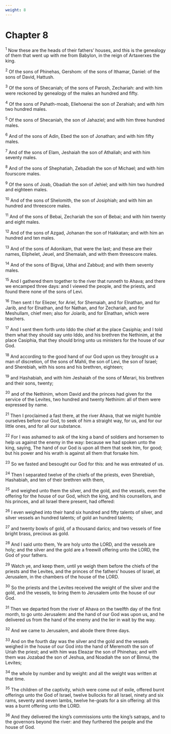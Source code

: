 ```yaml
---
weight: 8
---
```


# Chapter 8

<sup>1</sup> Now these are the heads of their fathers’ houses, and this is the genealogy of them that went up with me from Babylon, in the reign of Artaxerxes the king. 

<sup>2</sup> Of the sons of Phinehas, Gershom: of the sons of Ithamar, Daniel: of the sons of David, Hattush. 

<sup>3</sup> Of the sons of Shecaniah; of the sons of Parosh, Zechariah: and with him were reckoned by genealogy of the males an hundred and fifty. 

<sup>4</sup> Of the sons of Pahath-moab, Eliehoenai the son of Zerahiah; and with him two hundred males. 

<sup>5</sup> Of the sons of Shecaniah, the son of Jahaziel; and with him three hundred males. 

<sup>6</sup> And of the sons of Adin, Ebed the son of Jonathan; and with him fifty males. 

<sup>7</sup> And of the sons of Elam, Jeshaiah the son of Athaliah; and with him seventy males. 

<sup>8</sup> And of the sons of Shephatiah, Zebadiah the son of Michael; and with him fourscore males. 

<sup>9</sup> Of the sons of Joab, Obadiah the son of Jehiel; and with him two hundred and eighteen males. 

<sup>10</sup> And of the sons of Shelomith, the son of Josiphiah; and with him an hundred and threescore males. 

<sup>11</sup> And of the sons of Bebai, Zechariah the son of Bebai; and with him twenty and eight males. 

<sup>12</sup> And of the sons of Azgad, Johanan the son of Hakkatan; and with him an hundred and ten males. 

<sup>13</sup> And of the sons of Adonikam, that were the last; and these are their names, Eliphelet, Jeuel, and Shemaiah, and with them threescore males. 

<sup>14</sup> And of the sons of Bigvai, Uthai and Zabbud; and with them seventy males. 

<sup>15</sup> And I gathered them together to the river that runneth to Ahava; and there we encamped three days: and I viewed the people, and the priests, and found there none of the sons of Levi. 

<sup>16</sup> Then sent I for Eliezer, for Ariel, for Shemaiah, and for Elnathan, and for Jarib, and for Elnathan, and for Nathan, and for Zechariah, and for Meshullam, chief men; also for Joiarib, and for Elnathan, which were teachers. 

<sup>17</sup> And I sent them forth unto Iddo the chief at the place Casiphia; and I told them what they should say unto Iddo, and his brethren the Nethinim, at the place Casiphia, that they should bring unto us ministers for the house of our God. 

<sup>18</sup> And according to the good hand of our God upon us they brought us a man of discretion, of the sons of Mahli, the son of Levi, the son of Israel; and Sherebiah, with his sons and his brethren, eighteen; 

<sup>19</sup> and Hashabiah, and with him Jeshaiah of the sons of Merari, his brethren and their sons, twenty; 

<sup>20</sup> and of the Nethinim, whom David and the princes had given for the service of the Levites, two hundred and twenty Nethinim: all of them were expressed by name. 

<sup>21</sup> Then I proclaimed a fast there, at the river Ahava, that we might humble ourselves before our God, to seek of him a straight way, for us, and for our little ones, and for all our substance. 

<sup>22</sup> For I was ashamed to ask of the king a band of soldiers and horsemen to help us against the enemy in the way: because we had spoken unto the king, saying, The hand of our God is upon all them that seek him, for good; but his power and his wrath is against all them that forsake him. 

<sup>23</sup> So we fasted and besought our God for this: and he was entreated of us. 

<sup>24</sup> Then I separated twelve of the chiefs of the priests, even Sherebiah, Hashabiah, and ten of their brethren with them, 

<sup>25</sup> and weighed unto them the silver, and the gold, and the vessels, even the offering for the house of our God, which the king, and his counsellors, and his princes, and all Israel there present, had offered: 

<sup>26</sup> I even weighed into their hand six hundred and fifty talents of silver, and silver vessels an hundred talents; of gold an hundred talents; 

<sup>27</sup> and twenty bowls of gold, of a thousand darics; and two vessels of fine bright brass, precious as gold. 

<sup>28</sup> And I said unto them, Ye are holy unto the LORD, and the vessels are holy; and the silver and the gold are a freewill offering unto the LORD, the God of your fathers. 

<sup>29</sup> Watch ye, and keep them, until ye weigh them before the chiefs of the priests and the Levites, and the princes of the fathers’ houses of Israel, at Jerusalem, in the chambers of the house of the LORD. 

<sup>30</sup> So the priests and the Levites received the weight of the silver and the gold, and the vessels, to bring them to Jerusalem unto the house of our God. 

<sup>31</sup> Then we departed from the river of Ahava on the twelfth day of the first month, to go unto Jerusalem: and the hand of our God was upon us, and he delivered us from the hand of the enemy and the lier in wait by the way. 

<sup>32</sup> And we came to Jerusalem, and abode there three days. 

<sup>33</sup> And on the fourth day was the silver and the gold and the vessels weighed in the house of our God into the hand of Meremoth the son of Uriah the priest; and with him was Eleazar the son of Phinehas; and with them was Jozabad the son of Jeshua, and Noadiah the son of Binnui, the Levites; 

<sup>34</sup> the whole by number and by weight: and all the weight was written at that time. 

<sup>35</sup> The children of the captivity, which were come out of exile, offered burnt offerings unto the God of Israel, twelve bullocks for all Israel, ninety and six rams, seventy and seven lambs, twelve he-goats for a sin offering: all this was a burnt offering unto the LORD. 

<sup>36</sup> And they delivered the king’s commissions unto the king’s satraps, and to the governors beyond the river: and they furthered the people and the house of God. 


